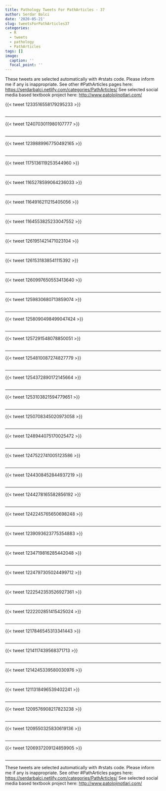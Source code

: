 ```yaml
---
title: Pathology Tweets For PathArticles - 37
author: Serdar Balci
date: '2020-05-21'
slug: tweetsForPathArticles37
categories:
  - R
  - tweets
  - pathology
  - PathArticles
tags: []
image:
  caption: ''
  focal_point: ''
---
```



These tweets are selected automatically with #rstats code. Please inform me if any is inappropriate.
See other #PathArticles pages here: https://serdarbalci.netlify.com/categories/PathArticles/ 
See selected social media based textbook project here: http://www.patolojinotlari.com/

{{< tweet 1233516558179295233 >}}
<br>
<br>
<hr>
{{< tweet 1240703011980107777 >}}
<br>
<br>
<hr>
{{< tweet 1239889967750492165 >}}
<br>
<br>
<hr>
{{< tweet 1175136119253544960 >}}
<br>
<br>
<hr>
{{< tweet 1165278599064236033 >}}
<br>
<br>
<hr>
{{< tweet 1164916211215405056 >}}
<br>
<br>
<hr>
{{< tweet 1164553825233047552 >}}
<br>
<br>
<hr>
{{< tweet 1261951421471023104 >}}
<br>
<br>
<hr>
{{< tweet 1261531838541115392 >}}
<br>
<br>
<hr>
{{< tweet 1260997650553413640 >}}
<br>
<br>
<hr>
{{< tweet 1259830680713859074 >}}
<br>
<br>
<hr>
{{< tweet 1258090498499047424 >}}
<br>
<br>
<hr>
{{< tweet 1257291548078850051 >}}
<br>
<br>
<hr>
{{< tweet 1254810087274827779 >}}
<br>
<br>
<hr>
{{< tweet 1254372890172145664 >}}
<br>
<br>
<hr>
{{< tweet 1253103821594779651 >}}
<br>
<br>
<hr>
{{< tweet 1250708345020973058 >}}
<br>
<br>
<hr>
{{< tweet 1248944075170025472 >}}
<br>
<br>
<hr>
{{< tweet 1247522741005123586 >}}
<br>
<br>
<hr>
{{< tweet 1244308452844937219 >}}
<br>
<br>
<hr>
{{< tweet 1244278165582856192 >}}
<br>
<br>
<hr>
{{< tweet 1242245765650698248 >}}
<br>
<br>
<hr>
{{< tweet 1239093623775354883 >}}
<br>
<br>
<hr>
{{< tweet 1234719816285442048 >}}
<br>
<br>
<hr>
{{< tweet 1224797305024499712 >}}
<br>
<br>
<hr>
{{< tweet 1222542353526927361 >}}
<br>
<br>
<hr>
{{< tweet 1222202851415425024 >}}
<br>
<br>
<hr>
{{< tweet 1217846545313341443 >}}
<br>
<br>
<hr>
{{< tweet 1214117439568371713 >}}
<br>
<br>
<hr>
{{< tweet 1214245339580030976 >}}
<br>
<br>
<hr>
{{< tweet 1211318496539402241 >}}
<br>
<br>
<hr>
{{< tweet 1209576908217823238 >}}
<br>
<br>
<hr>
{{< tweet 1209550325830619136 >}}
<br>
<br>
<hr>
{{< tweet 1206937209124859905 >}}
<br>
<br>
<hr>


These tweets are selected automatically with #rstats code. Please inform me if any is inappropriate.
See other #PathArticles pages here: https://serdarbalci.netlify.com/categories/PathArticles/ 
See selected social media based textbook project here: http://www.patolojinotlari.com/
